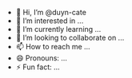 - 👋 Hi, I’m @duyn-cate
- 👀 I’m interested in ...
- 🌱 I’m currently learning ...
- 💞️ I’m looking to collaborate on ...
- 📫 How to reach me ...
- 😄 Pronouns: ...
- ⚡ Fun fact: ...

<!---
duyn-cate/duyn-cate is a ✨ special ✨ repository because its `README.md` (this file) appears on your GitHub profile.
You can click the Preview link to take a look at your changes.
--->
